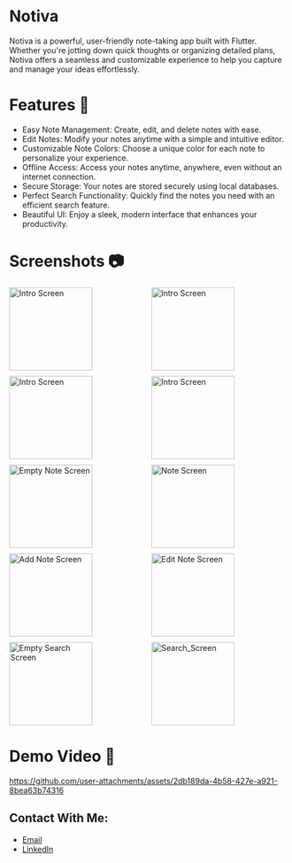 # Notiva 
Notiva is a powerful, user-friendly note-taking app built with Flutter. Whether you're jotting down quick thoughts or organizing detailed plans, Notiva offers a seamless and customizable experience to help you capture and manage your ideas effortlessly.

# Features 🚀
- Easy Note Management: Create, edit, and delete notes with ease.
- Edit Notes: Modify your notes anytime with a simple and intuitive editor.
- Customizable Note Colors: Choose a unique color for each note to personalize your experience.
- Offline Access: Access your notes anytime, anywhere, even without an internet connection.
- Secure Storage: Your notes are stored securely using local databases.
- Perfect Search Functionality: Quickly find the notes you need with an efficient search feature.
- Beautiful UI: Enjoy a sleek, modern interface that enhances your productivity.

# Screenshots 📷

<div style="display: grid; grid-template-columns: repeat(2, 1fr); gap: 10px;">
    <img src="https://github.com/user-attachments/assets/bb0d2590-f088-41b0-9bd6-23be985455a6" alt="Intro Screen" width="150"/>
    <img src="https://github.com/user-attachments/assets/65ebdefb-44de-4d65-9d07-6fe66f682e2e" alt="Intro Screen" width="150"/>
    <img src="https://github.com/user-attachments/assets/52ac02e1-0195-41e1-be65-8eeab8f3dc9b" alt="Intro Screen" width="150"/>
    <img src="https://github.com/user-attachments/assets/127fe1c1-b57b-42eb-91f2-ded6b77aa05a" alt="Intro Screen" width="150"/>
    <img src="https://github.com/user-attachments/assets/5395dee1-f07b-444d-9ad2-af0c63aaf1da" alt="Empty Note Screen" width="150"/>
    <img src="https://github.com/user-attachments/assets/97587471-e953-4da9-9dfb-57239c450946" alt="Note Screen" width="150"/>
    <img src="https://github.com/user-attachments/assets/1379b88c-e492-4562-aed3-a9645dc6141c" alt="Add Note Screen" width="150"/>
    <img src="https://github.com/user-attachments/assets/96dff3c1-b2ac-4df4-a6f4-3cefd0519cb7" alt="Edit Note Screen" width="150"/>
    <img src="https://github.com/user-attachments/assets/afd3a9cc-4d26-4936-8b1c-0ebd4ae680c8" alt="Empty Search Screen" width="150"/>
    <img src="https://github.com/user-attachments/assets/a7a722df-f5c9-4366-aa77-5d7d6574edfa" alt="Search_Screen" width="150"/>
</div>


# Demo Video 🎥

https://github.com/user-attachments/assets/2db189da-4b58-427e-a921-8bea63b74316


## Contact With Me:

- [Email](mailto:zeyadabdelsattar@gmail.com)
- [LinkedIn](https://www.linkedin.com/in/zeyad-abdelsattar-4942462bb/)
